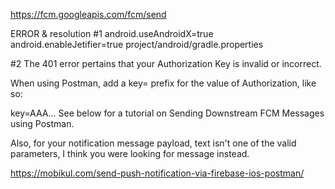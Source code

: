 https://fcm.googleapis.com/fcm/send

ERROR & resolution
#1 
android.useAndroidX=true
android.enableJetifier=true
project/android/gradle.properties

#2
The 401 error pertains that your Authorization Key is invalid or incorrect.

When using Postman, add a key= prefix for the value of Authorization, like so:

key=AAA...
See below for a tutorial on Sending Downstream FCM Messages using Postman.

Also, for your notification message payload, text isn't one of the valid parameters, I think you were looking for message instead.

https://mobikul.com/send-push-notification-via-firebase-ios-postman/

